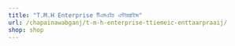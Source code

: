 ```yaml
---
title: "T.M.H Enterprise টিএমএইচ এন্টারপ্রাইজ"
url: /chapainawabganj/t-m-h-enterprise-ttiemeic-enttaarpraaij/
shop: shop
---
```

